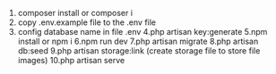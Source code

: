 1. composer install or composer i
2. copy .env.example file to the .env file
3. config database name in file .env
4.php artisan key:generate
5.npm install or npm i 
6.npm run dev
7.php artisan migrate
8.php artisan db:seed
9.php artisan storage:link (create storage file to store file images)
10.php artisan serve
